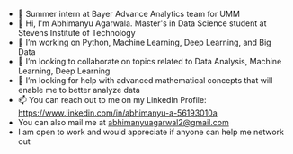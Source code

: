 
- 🔭 Summer intern at Bayer Advance Analytics team for UMM
- 🚀 Hi, I'm Abhimanyu Agarwala. Master's in Data Science student at Stevens Institute of Technology
- 🌱 I’m working on Python, Machine Learning, Deep Learning, and Big Data
- 👯 I’m looking to collaborate on topics related to Data Analysis, Machine Learning, Deep Learning
- 🤔 I’m looking for help with advanced mathematical concepts that will enable me to better analyze data
- 📫 You can reach out to me on my LinkedIn Profile: https://www.linkedin.com/in/abhimanyu-a-56193010a
- You can also mail me at abhimanyuagarwal2@gmail.com
- I am open to work and would appreciate if anyone can help me network out

<!--
**abhimanyuagarwal2/abhimanyuagarwal2** is a ✨ _special_ ✨ repository because its `README.md` (this file) appears on your GitHub profile.

Here are some ideas to get you started:
-->
